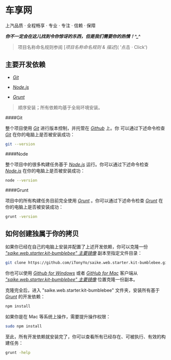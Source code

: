 车享网
======
上汽品质 · 全程畅享 · 专业 · 专注 · 信赖 · 保障

***你不一定会在这儿找到令你惊讶的东西，但是我们需要你的热情！^_^***

> 项目名称命名规则参阅 [*项目名称命名规则 & 描述*]( '点击 · Click')



主要开发依赖
-----------

+ [*Git*](http://git-scm.com/ '点击 · Click')

+ [*Node.js*](http://nodejs.org/ '点击 · Click')

+ [*Grunt*](http://gruntjs.com/ '点击 · Click')

> 顺序安装；所有依赖均基于全局环境安装。

####Git

整个项目使用 [*Git*](http://git-scm.com/ '点击 · Click') 进行版本控制，并托管在 [*Github*](https://github.com/ '点击 · Click') 上。你
可以通过下述命令检查 [*Git*](http://git-scm.com/ '点击 · Click') 在你的电脑上是否被安装成功：

```bash
git --version
```

####Node

整个项目中的很多构建任务基于 [*Node.js*](http://nodejs.org/ '点击 · Click') 运行。你可以通过下述命令检查
[*Node.js*](http://nodejs.org/ '点击 · Click') 在你的电脑上是否被安装成功：

```bash
node --version
```

####Grunt

项目中的所有构建任务目前完全使用 [*Grunt*](http://gruntjs.com/ '点击 · Click') 。你可以通过下述命令检查
[*Grunt*](http://gruntjs.com/ '点击 · Click') 在你的电脑上是否被安装成功：

```bash
grunt -version
```



如何创建独属于你的拷贝
--------------------

如果你已经在自己的电脑上安装并配置了上述开发依赖，你可以克隆一份
[*"saike.web.starter.kit-bumblebee" 主要镜像*](https://github.com/iTonyYo/saike.web.starter.kit-bumblebee/ '点击 · Click') 副本至指定文件目录：

```bash
git clone https://github.com/iTonyYo/saike.web.starter.kit-bumblebee.git
```

你也可以使用 [*Github for Windows*](https://windows.github.com '点击 · Click') 或者 [*GitHub for Mac*](https://mac.github.com '点击 · Click') 客户端从
[*"saike.web.starter.kit-bumblebee" 主要镜像*](https://github.com/iTonyYo/saike.web.starter.kit-bumblebee/ '点击 · Click') 位置克隆一份副本。

克隆完全后，进入 "saike.web.starter.kit-bumblebee" 文件夹，安装所有基于 [*Grunt*](http://gruntjs.com/ '点击 · Click') 的开发依赖：

```bash
npm install
```

如果你是在 Mac 等系统上操作，需要提升操作权限：

```bash
sudo npm install
```

至此，所有开发依赖就安装完了，你可以查看所有已经存在、可被执行、有效的构建任务：

```bash
grunt -help
```